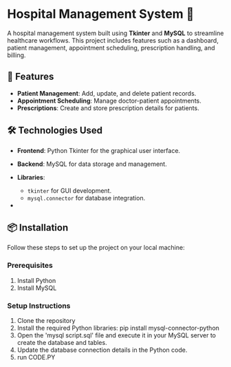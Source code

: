 # Hospital Management System 🏥

A hospital management system built using **Tkinter** and **MySQL** to streamline healthcare workflows. This project includes features such as a dashboard, patient management, appointment scheduling, prescription handling, and billing.

## 🚀 Features

- **Patient Management**: Add, update, and delete patient records.
- **Appointment Scheduling**: Manage doctor-patient appointments.
- **Prescriptions**: Create and store prescription details for patients.

## 🛠️ Technologies Used
- **Frontend**: Python Tkinter for the graphical user interface.
- **Backend**: MySQL for data storage and management.
- **Libraries**: 
  - `tkinter` for GUI development.
  - `mysql.connector` for database integration.
 
- 
## 📦 Installation

Follow these steps to set up the project on your local machine:

### Prerequisites
1. Install Python
2. Install MySQL
   
### Setup Instructions
1. Clone the repository
2. Install the required Python libraries:
   pip install mysql-connector-python
3. Open the 'mysql script.sql' file and execute it in your MySQL server to create the database and tables.
4. Update the database connection details in the Python code.
5. run CODE.PY
 
